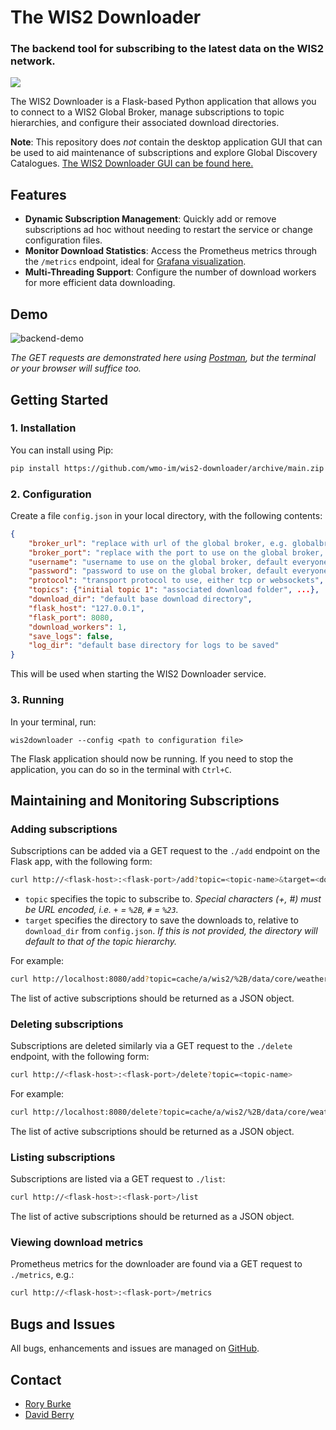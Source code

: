 # The WIS2 Downloader
### The backend tool for subscribing to the latest data on the WIS2 network.

<a href="https://github.com/wmo-im/wis2-downloader/blob/main/LICENSE" alt="License" ><img src="https://img.shields.io/badge/License-Apache_2.0-blue"></img></a>

The WIS2 Downloader is a Flask-based Python application that allows you to connect to a WIS2 Global Broker, manage subscriptions to topic hierarchies, and configure their associated download directories.

**Note**: This repository does *not* contain the desktop application GUI that can be used to aid maintenance of subscriptions and explore Global Discovery Catalogues. <a href="https://github.com/wmo-im/wis2-downloader-gui">The WIS2 Downloader GUI can be found here.</a>

## Features

- **Dynamic Subscription Management**: Quickly add or remove subscriptions ad hoc without needing to restart the service or change configuration files.
- **Monitor Download Statistics**: Access the Prometheus metrics through the `/metrics` endpoint, ideal for <a href="https://prometheus.io/docs/visualization/grafana/">Grafana visualization</a>.
- **Multi-Threading Support**: Configure the number of download workers for more efficient data downloading.

## Demo
![backend-demo](https://github.com/wmo-im/wis2-downloader/assets/47696929/f9eb9eb3-07bd-49df-9714-61d952000f2e)

*The GET requests are demonstrated here using <a href="https://www.postman.com/">Postman</a>, but the terminal or your browser will suffice too.*

## Getting Started

### 1. Installation
You can install using Pip:

```bash
pip install https://github.com/wmo-im/wis2-downloader/archive/main.zip
```

### 2. Configuration

Create a file `config.json` in your local directory, with the following contents:

```json
{
    "broker_url": "replace with url of the global broker, e.g. globalbroker.meteo.fr",
    "broker_port": "replace with the port to use on the global broker, e.g. 443",
    "username": "username to use on the global broker, default everyone",
    "password": "password to use on the global broker, default everyone",
    "protocol": "transport protocol to use, either tcp or websockets",
    "topics": {"initial topic 1": "associated download folder", ...},
    "download_dir": "default base download directory",
    "flask_host": "127.0.0.1",
    "flask_port": 8080,
    "download_workers": 1,
    "save_logs": false,
    "log_dir": "default base directory for logs to be saved"
}
```

This will be used when starting the WIS2 Downloader service.

### 3. Running

In your terminal, run:

```
wis2downloader --config <path to configuration file>
```

The Flask application should now be running. If you need to stop the application, you can do so in the terminal with `Ctrl+C`.

## Maintaining and Monitoring Subscriptions

### Adding subscriptions
Subscriptions can be added via a GET request to the `./add` endpoint on the Flask app, with the following form:

```bash
curl http://<flask-host>:<flask-port>/add?topic=<topic-name>&target=<download-directory>
```

- `topic` specifies the topic to subscribe to. *Special characters (+, #) must be URL encoded, i.e. `+` = `%2B`, `#` = `%23`.*
- `target` specifies the directory to save the downloads to, relative to `download_dir` from `config.json`. *If this is not provided, the directory will default to that of the topic hierarchy.*

For example:
```bash
curl http://localhost:8080/add?topic=cache/a/wis2/%2B/data/core/weather/%23&target=example_data
```

The list of active subscriptions should be returned as a JSON object.

### Deleting subscriptions
Subscriptions are deleted similarly via a GET request to the `./delete` endpoint, with the following form:
```bash
curl http://<flask-host>:<flask-port>/delete?topic=<topic-name>
```

For example:
```bash
curl http://localhost:8080/delete?topic=cache/a/wis2/%2B/data/core/weather/%23
```

The list of active subscriptions should be returned as a JSON object.
### Listing subscriptions
Subscriptions are listed via a GET request to `./list`:

```bash
curl http://<flask-host>:<flask-port>/list
```

The list of active subscriptions should be returned as a JSON object.

### Viewing download metrics
Prometheus metrics for the downloader are found via a GET request to `./metrics`, e.g.:

```bash
curl http://<flask-host>:<flask-port>/metrics
```

## Bugs and Issues

All bugs, enhancements and issues are managed on [GitHub](https://github.com/wmo-im/wis2-downloader/issues).

## Contact

* [Rory Burke](https://github.com/RoryPTB)
* [David Berry](https://github.com/david-i-berry)
